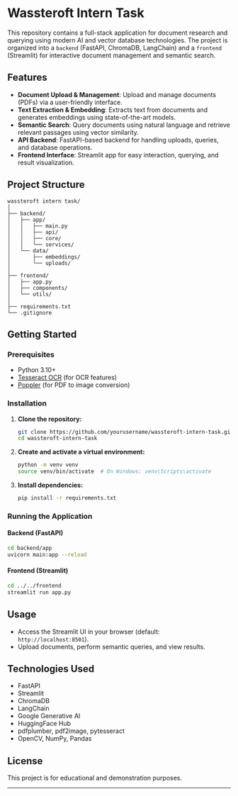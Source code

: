 # Wassteroft Intern Task

This repository contains a full-stack application for document research and querying using modern AI and vector database technologies. The project is organized into a `backend` (FastAPI, ChromaDB, LangChain) and a `frontend` (Streamlit) for interactive document management and semantic search.

## Features

- **Document Upload & Management**: Upload and manage documents (PDFs) via a user-friendly interface.
- **Text Extraction & Embedding**: Extracts text from documents and generates embeddings using state-of-the-art models.
- **Semantic Search**: Query documents using natural language and retrieve relevant passages using vector similarity.
- **API Backend**: FastAPI-based backend for handling uploads, queries, and database operations.
- **Frontend Interface**: Streamlit app for easy interaction, querying, and result visualization.

## Project Structure

```
wassteroft intern task/
│
├── backend/
│   ├── app/
│   │   ├── main.py
│   │   ├── api/
│   │   ├── core/
│   │   └── services/
│   └── data/
│       ├── embeddings/
│       └── uploads/
│
├── frontend/
│   ├── app.py
│   ├── components/
│   └── utils/
│
├── requirements.txt
└── .gitignore
```

## Getting Started

### Prerequisites

- Python 3.10+
- [Tesseract OCR](https://github.com/tesseract-ocr/tesseract) (for OCR features)
- [Poppler](https://poppler.freedesktop.org/) (for PDF to image conversion)

### Installation

1. **Clone the repository:**
   ```bash
   git clone https://github.com/yourusername/wassteroft-intern-task.git
   cd wassteroft-intern-task
   ```

2. **Create and activate a virtual environment:**
   ```bash
   python -m venv venv
   source venv/bin/activate  # On Windows: venv\Scripts\activate
   ```

3. **Install dependencies:**
   ```bash
   pip install -r requirements.txt
   ```

### Running the Application

#### Backend (FastAPI)

```bash
cd backend/app
uvicorn main:app --reload
```

#### Frontend (Streamlit)

```bash
cd ../../frontend
streamlit run app.py
```

## Usage

- Access the Streamlit UI in your browser (default: `http://localhost:8501`).
- Upload documents, perform semantic queries, and view results.

## Technologies Used

- FastAPI
- Streamlit
- ChromaDB
- LangChain
- Google Generative AI
- HuggingFace Hub
- pdfplumber, pdf2image, pytesseract
- OpenCV, NumPy, Pandas

## License

This project is for educational and demonstration purposes.

---